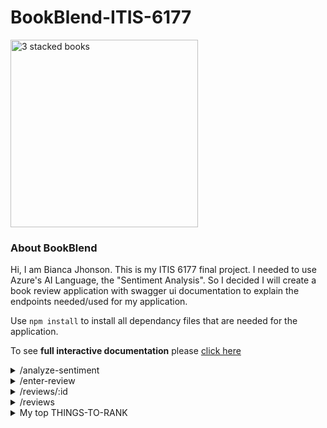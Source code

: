 # BookBlend-ITIS-6177

<picture>
 <source media="(prefers-color-scheme: dark)" srcset="https://t3.ftcdn.net/jpg/00/53/73/42/360_F_53734293_rs3bkrl9n1EJZBj2CdogkmeF6W5aOhy5.jpg">
 <source media="(prefers-color-scheme: light)" srcset="https://t3.ftcdn.net/jpg/00/53/73/42/360_F_53734293_rs3bkrl9n1EJZBj2CdogkmeF6W5aOhy5.jpg">
 <img alt="3 stacked books" src="https://t3.ftcdn.net/jpg/00/53/73/42/360_F_53734293_rs3bkrl9n1EJZBj2CdogkmeF6W5aOhy5.jpg" width="300" >
</picture>

### About BookBlend
Hi, I am Bianca Jhonson. This is my ITIS 6177 final project. I needed to use Azure's AI Language, the "Sentiment Analysis". So I decided I will create a book review application with swagger ui documentation to explain the endpoints needed/used for my application.

Use `npm install` to install all dependancy files that are needed for the application.

To see **full interactive documentation** please <a href="http://161.35.48.83:3000/docs/">click here</a>

<details>
<summary>/analyze-sentiment</summary>

This endpoint will analyze sentiment and print the result. The way this is analyzed is using Azure's AI Sentiment Analysis API

</details>


<details>
<summary>/enter-review</summary>

NEW

</details>


<details>
<summary>/reviews/:id</summary>

DELETE request

</details>


<details>
<summary>/reviews</summary>

DELETE request
This endpoint redirects to delete all reviews

</details>


<details>
<summary>My top THINGS-TO-RANK</summary>

YOUR TABLE

</details>
